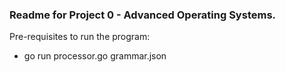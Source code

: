 ### Readme for Project 0 - Advanced Operating Systems.

Pre-requisites to run the program:

* go run processor.go grammar.json